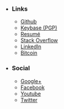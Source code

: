 
- ### Links
    * [Github](https://github.com/mstksg "Github")
    * [Keybase (PGP)](https://keybase.io/mstksg "Keybase")
    * [Resumé](http://cv.jle.im "Resume")
    * [Stack Overflow](http://stackoverflow.com/users/292731/justin-l "Stack Overflow")
    * [LinkedIn](https://linkedin.com/in/lejustin "LinkedIn")
    * [Bitcoin](https://coinbase.com/mstksg "Bitcoin")

- ### Social
    * [Google+](https://plus.google.com/107705320197444500140 "Google+")
    * [Facebook](https://facebook.com/mstksg "Facebook")
    * [Youtube](https://youtube.com/justinlemusic "Youtube")
    * [Twitter](https://twitter.com/mstk "Twitter")

